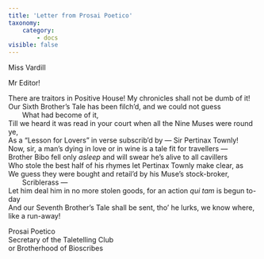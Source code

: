 ```yaml
---
title: 'Letter from Prosai Poetico'
taxonomy:
    category:
        - docs
visible: false
---
```


<div class="author">Miss Vardill</div>

Mr Editor!

There are traitors in Positive House! My chronicles shall not be dumb of it!  
Our Sixth Brother’s Tale has been filch’d, and we could not guess  
&emsp;&emsp;What had become of it,  
Till we heard it was read in your court when all the Nine Muses were round ye,  
As a “Lesson for Lovers” in verse subscrib’d by — Sir Pertinax Townly!  
Now, sir, a man’s dying in love or in wine is a tale fit for travellers —  
Brother Bibo fell only *asleep* and will swear he’s alive to all cavillers  
Who stole the best half of his rhymes let Pertinax Townly make clear, as  
We guess they were bought and retail’d by his Muse’s stock-broker,  
&emsp;&emsp;Scriblerass —  
Let him deal him in no more stolen goods, for an action *qui tam* is begun to-day  
And our Seventh Brother’s Tale shall be sent, tho’ he lurks, we know where, like a run-away!

Prosai Poetico  
Secretary of the Taletelling Club  
or Brotherhood of Bioscribes